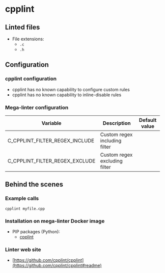<!-- markdownlint-disable MD033 MD041 -->
<!-- Generated by .automation/build.py, please do not update manually -->
# cpplint

## Linted files

- File extensions:
  - `.c`
  - `.h`

## Configuration

### cpplint configuration

- cpplint has no known capability to configure custom rules
- cpplint has no known capability to inline-disable rules

### Mega-linter configuration

| Variable | Description | Default value |
| ----------------- | -------------- | -------------- |
| C_CPPLINT_FILTER_REGEX_INCLUDE | Custom regex including filter |  |
| C_CPPLINT_FILTER_REGEX_EXCLUDE | Custom regex excluding filter |  |

## Behind the scenes

### Example calls

```shell
cpplint myfile.cpp
```


### Installation on mega-linter Docker image

- PIP packages (Python):
  - [cpplint](https://pypi.org/project/cpplint)

### Linter web site
- [https://github.com/cpplint/cpplint](https://github.com/cpplint/cpplint#readme)

